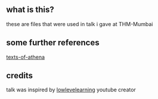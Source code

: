 ## what is this?
these are files that were used in talk i gave at THM-Mumbai

## some further references

 [texts-of-athena](https://iamavu.gitbook.io/the-texts-of-athena/start-hacking#reverse-engineering)

## credits 

talk was inspired by [lowlevelearning](https://www.youtube.com/@LowLevelLearning) youtube creator